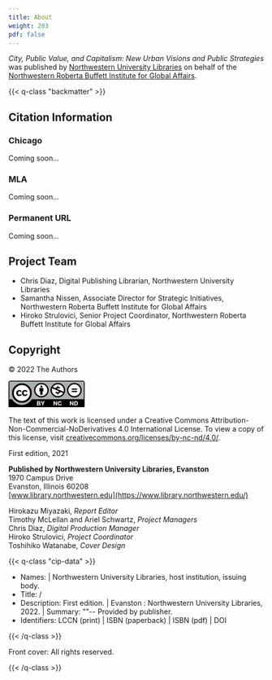 ```yaml
---
title: About
weight: 203
pdf: false
---
```


_City, Public Value, and Capitalism: New Urban Visions and Public Strategies_ was published by [Northwestern University Libraries](https://www.library.northwestern.edu/research/scholarly/digital-publishing.html) on behalf of the [Northwestern Roberta Buffett Institute for Global Affairs](https://buffett.northwestern.edu/). 

{{< q-class "backmatter" >}}

## Citation Information

### Chicago

Coming soon...

### MLA

Coming soon...

### Permanent URL

Coming soon...

## Project Team

- Chris Diaz, Digital Publishing Librarian, Northwestern University Libraries
- Samantha Nissen, Associate Director for Strategic Initiatives, Northwestern Roberta Buffett Institute for Global Affairs
- Hiroko Strulovici, Senior Project Coordinator, Northwestern Roberta Buffett Institute for Global Affairs 

## Copyright

© 2022 The Authors

![CC BY-NC-ND](/img/by-nc-nd.png)

The text of this work is licensed under a Creative Commons Attribution-Non-Commercial-NoDerivatives 4.0 International License. To view a copy of this license, visit [creativecommons.org/licenses/by-nc-nd/4.0/](https://creativecommons.org/licenses/by-nc-nd/4.0/).

First edition, 2021<br />

**Published by Northwestern University Libraries, Evanston**<br />
1970 Campus Drive<br />
Evanston, Illinois 60208<br />
[www.library.northwestern.edu](https://www.library.northwestern.edu/)<br />

Hirokazu Miyazaki, *Report Editor*<br />
Timothy McLellan and Ariel Schwartz, *Project Managers*<br />
Chris Diaz, *Digital Production Manager*<br />
Hiroko Strulovici, *Project Coordinator*<br />
Toshihiko Watanabe, *Cover Design*<br />

{{< q-class "cip-data" >}}

- Names:  | Northwestern University Libraries, host institution, issuing 
   body.  
- Title:  /   
- Description: First edition. | Evanston : Northwestern University Libraries, 2022. | Summary: ""-- Provided by publisher.  
- Identifiers: LCCN  (print) | ISBN  (paperback) | ISBN  (pdf) | DOI []()

{{< /q-class >}}

Front cover: All rights reserved.

{{< /q-class >}}